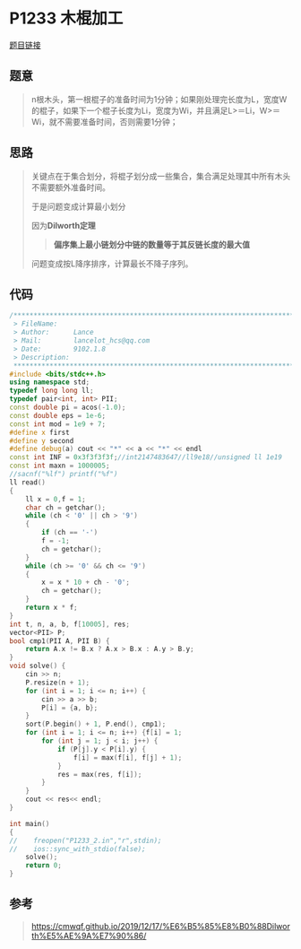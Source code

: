 



# P1233 木棍加工

[题目链接](https://www.luogu.com.cn/problem/P1233)

## 题意

> n根木头，第一根棍子的准备时间为1分钟；如果刚处理完长度为L，宽度W的棍子，如果下一个棍子长度为Li，宽度为Wi，并且满足L>＝Li，W>＝Wi，就不需要准备时间，否则需要1分钟；

## 思路

>关键点在于集合划分，将棍子划分成一些集合，集合满足处理其中所有木头不需要额外准备时间。
>
>于是问题变成计算最小划分
>
>因为**Dilworth定理**
>
>>**偏序集上最小链划分中链的数量等于其反链长度的最大值**
>
>问题变成按L降序排序，计算最长不降子序列。

## 代码

```c++
/*************************************************************************
 > FileName:
 > Author:      Lance
 > Mail:        lancelot_hcs@qq.com
 > Date:        9102.1.8
 > Description:
 ************************************************************************/
#include <bits/stdc++.h>
using namespace std;
typedef long long ll;
typedef pair<int, int> PII;
const double pi = acos(-1.0);
const double eps = 1e-6;
const int mod = 1e9 + 7;
#define x first
#define y second
#define debug(a) cout << "*" << a << "*" << endl
const int INF = 0x3f3f3f3f;//int2147483647//ll9e18//unsigned ll 1e19
const int maxn = 1000005;
//sacnf("%lf") printf("%f")
ll read()
{
    ll x = 0,f = 1;
    char ch = getchar();
    while (ch < '0' || ch > '9')
	{
		if (ch == '-')
		f = -1;
		ch = getchar();
	}
    while (ch >= '0' && ch <= '9')
	{
		x = x * 10 + ch - '0';
		ch = getchar();
	}
    return x * f;
}
int t, n, a, b, f[10005], res;
vector<PII> P;
bool cmp1(PII A, PII B) {
	return A.x != B.x ? A.x > B.x : A.y > B.y;
}
void solve() {
	cin >> n;
	P.resize(n + 1);
	for (int i = 1; i <= n; i++) {
		cin >> a >> b;
		P[i] = {a, b};
	}
	sort(P.begin() + 1, P.end(), cmp1);
	for (int i = 1; i <= n; i++) {f[i] = 1;
		for (int j = 1; j < i; j++) {
			if (P[j].y < P[i].y) {
				f[i] = max(f[i], f[j] + 1);
			}
			res = max(res, f[i]);
		}
	}
	cout << res<< endl;
}

int main()
{
//    freopen("P1233_2.in","r",stdin);
//    ios::sync_with_stdio(false);
    solve();
    return 0;
}
```



## 参考

> https://cmwqf.github.io/2019/12/17/%E6%B5%85%E8%B0%88Dilworth%E5%AE%9A%E7%90%86/

